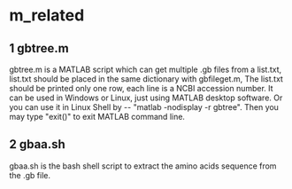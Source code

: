 # m_related
## 1 gbtree.m

gbtree.m is a MATLAB script which can get multiple .gb files from a list.txt, list.txt should be placed in the same dictionary with gbfileget.m, The list.txt should be printed only one row, each line is a NCBI accession number. It can be used in Windows or Linux, just using MATLAB desktop software. Or you can use it in Linux Shell by -- "matlab -nodisplay -r gbtree". Then you may type "exit()" to exit MATLAB command line.

## 2 gbaa.sh

gbaa.sh is the bash shell script to extract the amino acids sequence from the .gb file.
